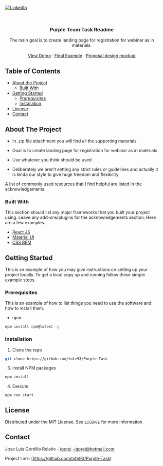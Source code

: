 <!--
*** Thanks for checking out this README Template. If you have a suggestion that would
*** make this better, please fork the repo and create a pull request or simply open
*** an issue with the tag "enhancement".
*** Thanks again! Now go create something AMAZING! :D
-->
<!-- PROJECT SHIELDS -->
<!--
*** I'm using markdown "reference style" links for readability.
*** Reference links are enclosed in brackets [ ] instead of parentheses ( ).
*** See the bottom of this document for the declaration of the reference variables
*** for contributors-url, forks-url, etc. This is an optional, concise syntax you may use.
*** https://www.markdownguide.org/basic-syntax/#reference-style-links
-->

[![LinkedIn][linkedin-shield]][linkedin-url]

<!-- PROJECT LOGO -->
<br />
<p align="center">
  <h3 align="center">Purple Team Task Readme</h3>
  <p align="center">
    The main goal is to create landing page for registration for webinar as in materials.
    <br />
    <br />
    <a href="https://purple-jlgr.web.app/">View Demo</a>
    ·
    <a href="https://raw.githubusercontent.com/tote93/Purple-Task/master/src/material/finalJob.png?token=AECYNCOPR7AAJ37G4XEVCOS7ONUZ2">Final Example</a>
    ·
    <a href="https://raw.githubusercontent.com/tote93/Purple-Task/master/src/material/Proporsal_Design.png?token=AECYNCNU4XLPDIAIQ6RL7GK7ONUZI">Proposal design mockup</a>
  </p>
</p>

<!-- TABLE OF CONTENTS -->

## Table of Contents

- [About the Project](#about-the-project)
  - [Built With](#built-with)
- [Getting Started](#getting-started)
  - [Prerequisites](#prerequisites)
  - [Installation](#installation)
- [License](#license)
- [Contact](#contact)

<!-- ABOUT THE PROJECT -->

## About The Project

- In .zip file attachment you will find all the supporting materials

- Goal is to create landing page for registration for webinar as in materials

- Use whatever you think should be used

- Deliberately we aren’t setting any strict rules or guidelines and actually it is kinda our style to give huge freedom and flexibility

A list of commonly used resources that I find helpful are listed in the acknowledgements.

### Built With

This section should list any major frameworks that you built your project using. Leave any add-ons/plugins for the acknowledgements section. Here are a few examples.

- [React JS](https://es.reactjs.org/)
- [Material UI](https://material-ui.com/)
- [CSS BEM](http://getbem.com/introduction/)

<!-- GETTING STARTED -->

## Getting Started

This is an example of how you may give instructions on setting up your project locally.
To get a local copy up and running follow these simple example steps.

### Prerequisites

This is an example of how to list things you need to use the software and how to install them.

- npm

```sh
npm install npm@latest -g
```

### Installation

1. Clone the repo

```sh
git clone https://github.com/tote93/Purple-Task
```

3. Install NPM packages

```sh
npm install
```

4. Execute

```JS
npm run start
```

<!-- LICENSE -->

## License

Distributed under the MIT License. See `LICENSE` for more information.

<!-- CONTACT -->

## Contact

Jose Luis Gordillo Relaño - [igorej](https://www.linkedin.com/in/i62gorej/) -igorej@hotmail.com

Project Link: [https://github.com/tote93/Purple-Task)

<!-- MARKDOWN LINKS & IMAGES -->
<!-- https://www.markdownguide.org/basic-syntax/#reference-style-links -->

[linkedin-shield]: https://img.shields.io/badge/-LinkedIn-black.svg?style=flat-square&logo=linkedin&colorB=555
[linkedin-url]: https://linkedin.com/in/othneildrew

